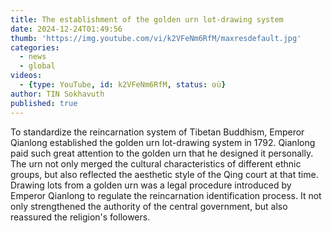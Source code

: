 ```yaml
---
title: The establishment of the golden urn lot-drawing system
date: 2024-12-24T01:49:56
thumb: 'https://img.youtube.com/vi/k2VFeNm6RfM/maxresdefault.jpg'
categories:
  - news
  - global
videos: 
  - {type: YouTube, id: k2VFeNm6RfM, status: ចប់}
author: TIN Sokhavuth
published: true
---
```


To standardize the reincarnation system of Tibetan Buddhism, Emperor Qianlong established the golden urn lot-drawing system in 1792. Qianlong paid such great attention to the golden urn that he designed it personally. The urn not only merged the cultural characteristics of different ethnic groups, but also reflected the aesthetic style of the Qing court at that time. Drawing lots from a golden urn was a legal procedure introduced by Emperor Qianlong to regulate the reincarnation identification process. It not only strengthened the authority of the central government, but also reassured the religion's followers.